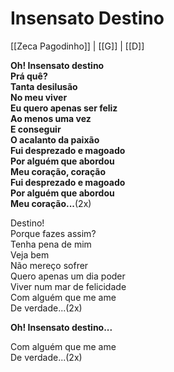 # Insensato Destino
[[Zeca Pagodinho]] | [[G]] | [[D]]

**Oh! Insensato destino  
Prá quê?  
Tanta desilusão  
No meu viver  
Eu quero apenas ser feliz  
Ao menos uma vez  
E conseguir  
O acalanto da paixão  
Fui desprezado e magoado  
Por alguém que abordou  
Meu coração, coração  
Fui desprezado e magoado  
Por alguém que abordou  
Meu coração...**(2x)  

Destino!  
Porque fazes assim?  
Tenha pena de mim  
Veja bem  
Não mereço sofrer  
Quero apenas um dia poder  
Viver num mar de felicidade  
Com alguém que me ame  
De verdade...(2x)  

**Oh! Insensato destino...**  

Com alguém que me ame  
De verdade...(2x)  